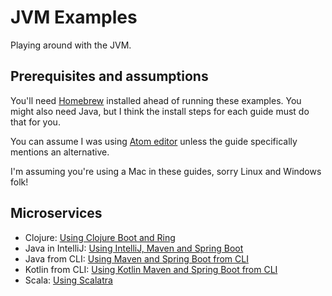 # JVM Examples

Playing around with the JVM.

## Prerequisites and assumptions

You'll need [Homebrew](https://brew.sh/) installed ahead of running these examples. You might also need Java, but I think the install steps for each guide must do that for you.

You can assume I was using [Atom editor](https://atom.io/) unless the guide specifically mentions an alternative.

I'm assuming you're using a Mac in these guides, sorry Linux and Windows folk!

## Microservices

- Clojure: [Using Clojure Boot and Ring](microservices/using-clojure-boot-and-ring)
- Java in IntelliJ: [Using IntelliJ, Maven and Spring Boot](microservices/using-intellij-maven-and-spring-boot)
- Java from CLI: [Using Maven and Spring Boot from CLI](microservices/using-maven-and-spring-boot)
- Kotlin from CLI: [Using Kotlin Maven and Spring Boot from CLI](microservices/using-kotlin-maven-and-spring-boot)
- Scala: [Using Scalatra](microservices/using-scalatra)
